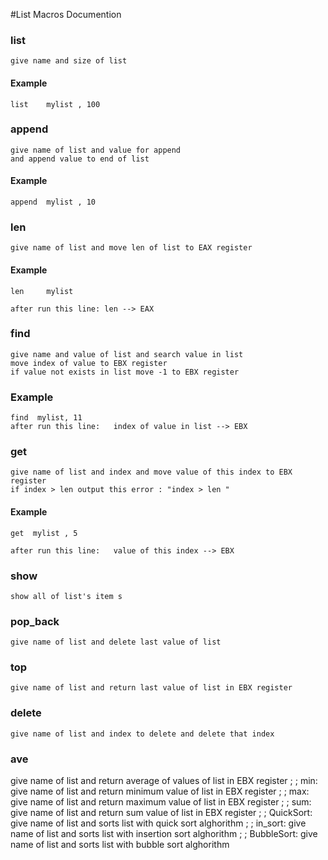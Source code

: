 #List Macros Documention 


### list
	give name and size of list 
	 
#### Example
	list    mylist , 100

### append 
	give name of list and value for append 
	and append value to end of list 
#### Example
	append 	mylist , 10 

	
### len 
	give name of list and move len of list to EAX register 
	
#### Example 
	len 	mylist 
	
	after run this line: len --> EAX  
	
### find 
	give name and value of list and search value in list 
	move index of value to EBX register 
	if value not exists in list move -1 to EBX register 
### Example 
	find  mylist, 11 
	after run this line:   index of value in list --> EBX 
### get 
	
	give name of list and index and move value of this index to EBX register
	if index > len output this error : "index > len "
#### Example 
	get  mylist , 5 
	
	after run this line:   value of this index --> EBX 

### show 
	show all of list's item s 


### pop_back
	give name of list and delete last value of list

### top
	give name of list and return last value of list in EBX register


### delete
	give name of list and index to delete and delete that index 

### ave
  give name of list and return average of  values of list in EBX register
;
;			min:		give name of list and return minimum value of list in EBX register
;
;			max:		give name of list and return maximum value of list in EBX register
;
;			sum:		give name of list and return sum value of list in EBX register
;
;			QuickSort:	give name of list and sorts list with quick sort alghorithm
;
;			in_sort:	give name of list and sorts list with insertion sort alghorithm
;
;			BubbleSort:	give name of list and sorts list with bubble sort alghorithm
